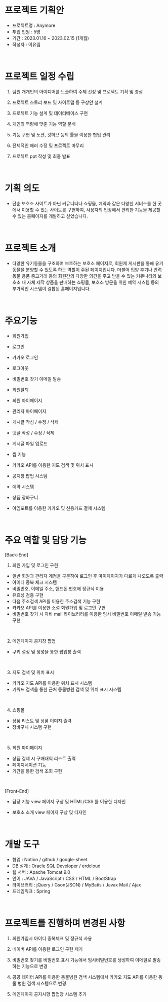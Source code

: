 프로젝트 기획안
===
- 프로젝트명 : Anymore
- 투입 인원 : 5명
- 기간 : 2023.01.16 ~ 2023.02.15 (1개월)
- 작성자 : 이유림

<br>

프로젝트 일정 수립
===
1. 팀원 개개인의 아이디어를 도출하여 주제 선정 및 프로젝트 기획 및 총괄

2. 프로젝트 스토리 보드 및 사이트맵 등 구상안 설계

3. 프로젝트 기능 설계 및 데이터베이스 구현

4. 개인의 역량에 맞춘 기능 역할 분배

5. 기능 구현 및 노션, 깃허브 등의 툴을 이용한 협업 관리

6. 전체적인 에러 수정 및 프로젝트 마무리

7. 프로젝트 ppt 작성 및 최종 발표

<br>

기획 의도
===

- 단순 보호소 사이트가 아닌 커뮤니티나 쇼핑몰, 예약과 같은 다양한 서비스를 한 곳에서 이용할 수 있는 사이트를 구현하여, 사용자의 입장에서 편리한 기능을 제공할 수 있는 홈페이지를 개발하고 싶었습니다. 

<br>

프로젝트 소개
===
- 다양한 유기동물을 구조하여 보호하는 보호소 페이지로, 회원제 게시판을 통해 유기 동물을 분양할 수 있도록 하는 역할이 주된 페이지입니다. 더불어 입양 후기나 반려동물 용품 중고거래 등의 회원간의 다양한 의견을 주고 받을 수 있는 커뮤니티와 보호소 내 자체 제작 상품을 판매하는 쇼핑몰, 보호소 방문을 위한 예약 시스템 등의 부가적인 시스템이 결합된 홈페이지입니다.

<br>

주요기능
===

- 회원가입

- 로그인

- 카카오 로그인

- 로그아웃

- 비밀번호 찾기 이메일 발송

- 회원탈퇴

- 회원 마이페이지

- 관리자 마이페이지

- 게시글 작성 / 수정 / 삭제

- 댓글 작성 / 수정 / 삭제

- 게시글 파일 업로드

- 찜 기능

- 카카오 API를 이용한 지도 검색 및 위치 표시

- 공지창 팝업 시스템

- 예약 시스템

- 상품 장바구니

- 아임포트를 이용한 카카오 및 신용카드 결제 시스템

<br>

주요 역할 및 담당 기능
===

[Back-End]

1. 회원 가입 및 로그인 구현
- 일반 회원과 관리자 계정을 구분하여 로그인 후 마이페이지가 다르게 나오도록 출력
- 아이디 중복 체크 시스템
- 비밀번호, 이메일 주소, 핸드폰 번호에 정규식 이용
- 유효성 검증 구현
- 다음 주소검색 API를 이용한 주소검색 기능 구현
- 카카오 API를 이용한 소셜 회원가입 및 로그인 구현
- 비밀번호 찾기 시 자바 mail 라이브러리를 이용한 임시 비밀번호 이메일 발송 기능 구현


<br>

2. 메인페이지 공지창 팝업
- 쿠키 설정 및 생성을 통한 팝업창 출력

<br>


3. 지도 검색 및 위치 표시
- 카카오 지도 API를 이용한 위치 표시 시스템
- 키워드 검색을 통한 근처 동물병원 검색 및 위치 표시 시스템

<br>

4. 쇼핑몰
- 상품 리스트 및 상품 이미지 출력
- 장바구니 시스템 구현

<br>

5. 회원 마이페이지
- 상품 결제 시 구매내역 리스트 출력
- 페이지네이션 기능
- 기간을 통한 검색 조회 구현

<br>

[Front-End]

- 담당 기능 view 페이지 구상 및 HTML/CSS 를 이용한 디자인

- 보호소 소개 view 페이지 구상 및 디자인


<br>

개발 도구
===
- 협업 : Notion / github / google-sheet
- DB 설계 : Oracle SQL Developer / erdcloud
- 웹 서버 : Apache Tomcat 9.0
- 언어 : JAVA / JavaScript / CSS / HTML / BootStrap
- 라이브러리 : jQuery / Gson(JSON) / MyBatis / Javax Mail / Ajax
- 프레임워크 : Spring

<br>

프로젝트를 진행하며 변경된 사항
===

1. 회원가입시 아이디 중복체크 및 정규식 사용

2. 네이버 API를 이용한 로그인 구현 제거

3. 비밀번호 찾기를 비밀번호 표시 기능에서 임시비밀번호를 생성하여 이메일로 발송하는 기능으로 변경

4. 공공 데이터 API를 이용한 동물병원 검색 시스템에서 카카오 지도 API를 이용한 동물 병원 검색 시스템으로 변경

5. 메인페이지 공지사항 팝업창 시스템 추가

<br>

